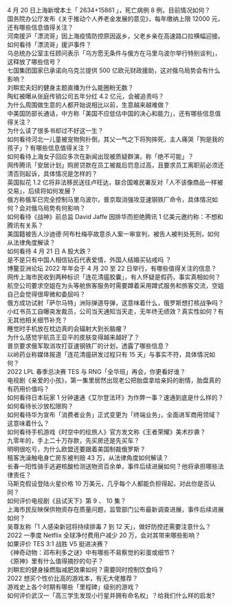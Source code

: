 4 月 20 日上海新增本土「 2634+15861 」，死亡病例 8 例，目前情况如何？  
国务院办公厅发布《关于推动个人养老金发展的意见》，每年缴纳上限 12000 元，还有哪些信息值得关注？  
河南援沪「漂流哥」因上海疫情防控原因返乡，父老乡亲在高速路口拉横幅迎接。如何看待「漂流哥」援沪事件？  
乌总统办公室主任顾问表示「乌方愿无条件与俄方在马里乌波尔举行特别谈判」，这释放了哪些信号？  
七国集团国家已承诺向乌克兰提供 500 亿欧元财政援助，这对俄乌局势会有什么影响？  
刘畊宏夫妇的健身主题直播为什么能圈粉无数？  
陶虹被曝从张庭传销公司五年分红 4.2 亿元，会被追责吗？  
为什么周围做生意的人都开始说相比以前，生意越来越难做？  
中美国防部长通话，中方称「美国不应低估中国的决心和能力」，还有哪些信息值得关注？  
为什么读了很多书却过不好这一生？  
如何看待河北一儿童被宠物狗扑倒，其父一气之下将狗摔死，主人痛哭「狗是我的孩子」? 有哪些信息值得关注？  
如何看待上海女子回应多次在新闻出现被质疑群演，称「绝不可能」？  
网传腾讯「安居计划」购房贷款在员工被裁后罚息过高，且要求员工离职前必须还清否则起诉，具体情况是怎样的？  
英国拟花 1.2 亿将非法移民送往卢旺达，联合国难民署反对「人不该像商品一样被交易」，后续将如何发展？  
俄方称俄军已完全控制马里乌波尔，普京取消强攻亚速钢铁厂命令，具体情况如何？会对俄乌局势有何影响？  
如何看待《战神》前总监 David Jaffe 因排华而拒绝腾讯 1 亿美元邀约称：不想和腾讯有关系？  
美国籍被告人沙迪德·阿布杜梅亭故意杀人案一审宣判，被告人被判处死刑，如何从法律角度解读？  
如何看待 4 月 21 日 A 股大跌？  
是不是只有中国人相信钻石代表爱情，外国人结婚买钻戒吗 ？  
博鳌亚洲论坛 2022 年年会于 4 月 20 至 22 日举行，有哪些值得关注的信息？  
网传上海市民收到两种标识「连花清瘟胶囊」，有人怀疑是假药，事实真相如何？  
航空公司要求空姐在为头等舱旅客服务时需要蹲着采用蹲式服务和旅客交流，空姐自己会觉得很卑微和委屈吗？  
俄方成功试射「萨尔马特」洲际弹道导弹，这意味着什么，俄罗斯想打核战争吗？  
小红书员工自曝突发裁员，公司当天通知当天走，无年终无绩效？真实性如何？有无其他相关细节补充？  
睡觉时手机放在枕边真的会辐射大到长脑瘤？  
为什么感觉宇航员王亚平的皮肤变得越来越好了？  
普京要求俄军取消攻打亚速钢铁厂的计划，透露了哪些信息？  
以岭药业称媒体报道「连花清瘟研发过程只有 15 天」与事实不符，具体情况如何？  
2022 LPL 春季总决赛 TES 与 RNG「全华班」再会，你更看好谁？  
电视剧《亲爱的小孩》，第一集里居然出现老公把胎盘拿给亲妈的剧情，胎盘真的有药用价值吗？  
如何看待日本玩家 1 分钟速通《艾尔登法环》为作弊一事？速通到底是什么样的？  
如何看待长沙放松限购？  
如何看待华为宣布「消费者业务」正式变更为「终端业务」，全面进军商用领域？这意味着什么？  
如何看待手机游戏《时空中的绘旅人》官方发文称《王者荣耀》美术抄袭？  
九零年的，手上二十万存款，先买房还是先买车？  
明明很吃亏，为什么欧盟还要跟着美国制裁俄罗斯？  
租客洗澡触电身亡房东被判赔 43 万，从法律角度如何解读？  
长春一阳性骑手逃避核酸检测送物资百余单，事件后续进展如何？他将承担哪些法律责任？  
马斯克假设登陆火星价格 10 万美元，几乎每个人都能负担得起，对此你是否认同？  
如何评价电视剧《且试天下》第 9 、 10 集？  
上海市民反映保供物资存在质量问题，监管部门公布最新调查进展，事件后续进展如何？  
吴尊友称「1 人感染新冠将持续排毒 7 到 12 天」，做好防控还需要注意什么？  
2022 一季度 Netflix 全球净付费用户减少 20 万，会对其带来哪些影响？  
如果评价 TES 3:1 战胜 V5 挺进决赛？  
《神奇动物：邓布利多之谜》中有哪些不易察觉的彩蛋或细节？  
《原神》里有什么值得摘抄的句子？  
刘畊宏的健身操燃脂减肥效果如何？需要同时控制饮食吗？  
2022 想买个性价比高的游戏本，有无大佬推荐？  
游戏史上各个时期有哪些「里程碑」级别的游戏？  
如何评价武汉一「高三学生发现小行星并拥有命名权」？给我们什么样的启发?  
